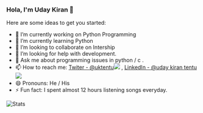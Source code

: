 
### Hola, I'm Uday Kiran 👋


Here are some ideas to get you started:

- 🔭 I’m currently working on Python Programming
- 🌱 I’m currently learning Python
- 👯 I’m looking to collaborate on Intership
- 🤔 I’m looking for help with development.
- 💬 Ask me about programming issues in python / c .
- 📫 How to reach me: [Twiter - @uktentu](https://twitter.com/uktentu)[<img src="https://img.icons8.com/color/25/000000/twitter--v1.png"/>](https://twitter.com/uktentu)  ,   [LinkedIn - @uday kiran tentu](https://www.linkedin.com/in/uday-kiran-tentu-9b3b90211)[<img src="https://img.icons8.com/ios-glyphs/25/000000/linkedin.png"/>](https://www.linkedin.com/in/uday-kiran-tentu-9b3b90211)
- 😄 Pronouns: He / His
- ⚡ Fun fact: I spent almost 12 hours listening songs everyday.

![Stats](https://github-readme-stats.vercel.app/api?username=uktentu&&show_icons=true&title_color=ffffff&icon_color=bb2acf&text_color=daf7dc&bg_color=191919)
